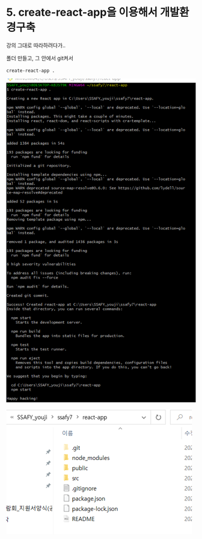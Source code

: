 # 5. create-react-app을 이용해서 개발환경구축



강의 그대로 따라하려다가..



폴더 만들고, 그 안에서 git켜서

`create-react-app .`



![image-20220622112755331](5.%20create-react-app%EC%9D%84%20%EC%9D%B4%EC%9A%A9%ED%95%B4%EC%84%9C%20%EA%B0%9C%EB%B0%9C%ED%99%98%EA%B2%BD%EA%B5%AC%EC%B6%95.assets/image-20220622112755331.png)





![image-20220622112818680](5.%20create-react-app%EC%9D%84%20%EC%9D%B4%EC%9A%A9%ED%95%B4%EC%84%9C%20%EA%B0%9C%EB%B0%9C%ED%99%98%EA%B2%BD%EA%B5%AC%EC%B6%95.assets/image-20220622112818680.png)